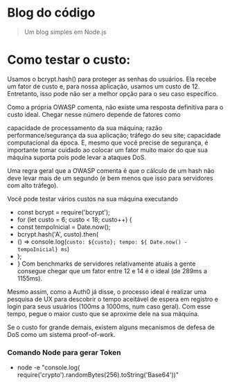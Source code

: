 # Blog do código
> Um blog simples em Node.js



# Como testar o custo:

Usamos o bcrypt.hash() para proteger as senhas do usuários. Ela recebe um fator de custo e, para nossa aplicação, usamos um custo de 12. Entretanto, isso pode não ser a melhor opção para o seu caso específico.

Como a própria OWASP comenta, não existe uma resposta definitiva para o custo ideal. Chegar nesse número depende de fatores como

capacidade de processamento da sua máquina;
razão performance/segurança da sua aplicação;
tráfego do seu site;
capacidade computacional da época.
E, mesmo que você precise de segurança, é importante tomar cuidado ao colocar um fator muito maior do que sua máquina suporta pois pode levar a ataques DoS.

Uma regra geral que a OWASP comenta é que o cálculo de um hash não deve levar mais de um segundo (e bem menos que isso para servidores com alto tráfego).

Você pode testar vários custos na sua máquina executando

* const bcrypt = require('bcrypt');    
* for (let custo = 6; custo < 18; custo++) {
*  const tempoInicial  = Date.now();
*  bcrypt.hash('A', custo).then(
*    () => console.log(`custo: ${custo}; tempo: ${ Date.now() - tempoInicial} ms`)
*  );
* } 
Com benchmarks de servidores relativamente atuais a gente consegue chegar que um fator entre 12 e 14 é o ideal (de 289ms a 1155ms).

Mesmo assim, como a Auth0 já disse, o processo ideal é realizar uma pesquisa de UX para descobrir o tempo aceitável de espera em registro e login para seus usuários (100ms a 1000ms, num caso geral). Com esse tempo, pegue o maior custo que se aproxime dele na sua máquina.

Se o custo for grande demais, existem alguns mecanismos de defesa de DoS como um sistema proof-of-work.



### Comando Node para gerar Token
* node -e "console.log( require('crypto').randomBytes(256).toString('Base64'))"
